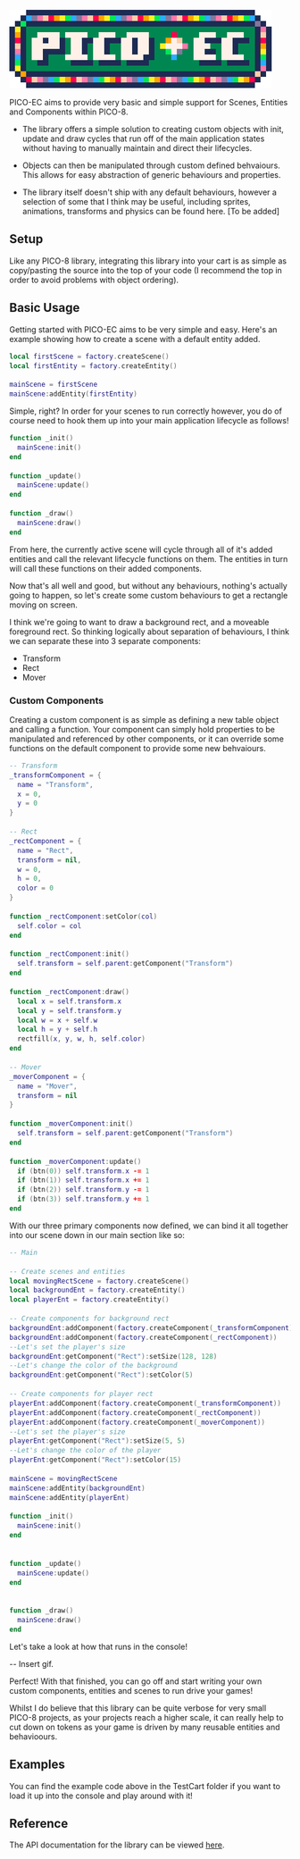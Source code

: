 ![PICO-EC](img/logo.png)

PICO-EC aims to provide very basic and simple support for Scenes, Entities and Components within PICO-8.

- The library offers a simple solution to creating custom objects with init, update and draw cycles that
run off of the main application states without having to manually maintain and direct their lifecycles.

- Objects can then be manipulated through custom defined behvaiours. This allows for easy abstraction of
generic behaviours and properties.

- The library itself doesn't ship with any default behaviours, however a selection of some that I think
may be useful, including sprites, animations, transforms and physics can be found here. [To be added]

## Setup

Like any PICO-8 library, integrating this library into your cart is as simple as copy/pasting the source
into the top of your code (I recommend the top in order to avoid problems with object ordering).

## Basic Usage

Getting started with PICO-EC aims to be very simple and easy. Here's an example showing how to create
a scene with a default entity added.

```lua
local firstScene = factory.createScene()
local firstEntity = factory.createEntity()

mainScene = firstScene
mainScene:addEntity(firstEntity)
```

Simple, right? In order for your scenes to run correctly however, you do of course need to hook them
up into your main application lifecycle as follows!

```lua
function _init()
  mainScene:init()
end

function _update()
  mainScene:update()
end

function _draw()
  mainScene:draw()
end
```

From here, the currently active scene will cycle through all of it's added entities and call the 
relevant lifecycle functions on them. The entities in turn will call these functions on their 
added components.

Now that's all well and good, but without any behaviours, nothing's actually going to happen, so let's
create some custom behaviours to get a rectangle moving on screen.

I think we're going to want to draw a background rect, and a moveable foreground rect. So thinking logically
about separation of behaviours, I think we can separate these into 3 separate components:

- Transform
- Rect
- Mover

### Custom Components

Creating a custom component is as simple as defining a new table object and calling a function. Your component
can simply hold properties to be manipulated and referenced by other components, or it can override some functions
on the default component to provide some new behvaiours.

```lua
-- Transform
_transformComponent = {
  name = "Transform",
  x = 0,
  y = 0
}

-- Rect
_rectComponent = {
  name = "Rect",
  transform = nil,
  w = 0,
  h = 0,
  color = 0
}

function _rectComponent:setColor(col)
  self.color = col
end

function _rectComponent:init()
  self.transform = self.parent:getComponent("Transform")
end

function _rectComponent:draw()
  local x = self.transform.x
  local y = self.transform.y
  local w = x + self.w
  local h = y + self.h
  rectfill(x, y, w, h, self.color)
end

-- Mover
_moverComponent = {
  name = "Mover",
  transform = nil
}

function _moverComponent:init()
  self.transform = self.parent:getComponent("Transform")
end

function _moverComponent:update()
  if (btn(0)) self.transform.x -= 1
  if (btn(1)) self.transform.x += 1
  if (btn(2)) self.transform.y -= 1
  if (btn(3)) self.transform.y += 1
end

```

With our three primary components now defined, we can bind it all together into our scene down in
our main section like so:

```lua
-- Main

-- Create scenes and entities
local movingRectScene = factory.createScene()
local backgroundEnt = factory.createEntity()
local playerEnt = factory.createEntity()

-- Create components for background rect
backgroundEnt:addComponent(factory.createComponent(_transformComponent))
backgroundEnt:addComponent(factory.createComponent(_rectComponent))
--Let's set the player's size
backgroundEnt:getComponent("Rect"):setSize(128, 128)
--Let's change the color of the background
backgroundEnt:getComponent("Rect"):setColor(5)

-- Create components for player rect
playerEnt:addComponent(factory.createComponent(_transformComponent))
playerEnt:addComponent(factory.createComponent(_rectComponent))
playerEnt:addComponent(factory.createComponent(_moverComponent))
--Let's set the player's size
playerEnt:getComponent("Rect"):setSize(5, 5)
--Let's change the color of the player
playerEnt:getComponent("Rect"):setColor(15)

mainScene = movingRectScene
mainScene:addEntity(backgroundEnt)
mainScene:addEntity(playerEnt)

function _init()
  mainScene:init()
end


function _update()
  mainScene:update()
end


function _draw()
  mainScene:draw()
end

```

Let's take a look at how that runs in the console!

-- Insert gif.

Perfect! With that finished, you can go off and start writing your own custom
components, entities and scenes to run drive your games!

Whilst I do believe that this library can be quite verbose for very small PICO-8 projects,
as your projects reach a higher scale, it can really help to cut down on tokens as your game is
driven by many reusable entities and behavioours.

## Examples

You can find the example code above in the TestCart folder if you want to load it up into the console
and play around with it!

## Reference

The API documentation for the library can be viewed [here](https://joebrogers.github.io/pico-ec/).


